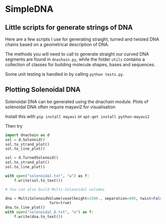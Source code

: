 SimpleDNA
===
Little scripts for generate strings of DNA
---

Here are a few scripts I use for generating straight, turned and twisted DNA chains based on a geometrical description of DNA.

The methods you will need to call to generate straight our curved DNA segments are found in `dnachain.py`, while the folder `utils` contains a collection of classes for building molecule shapes, bases and sequences.

Some unit testing is handled in by calling `python tests.py`.

## Plotting Solenoidal DNA ##

Solenoidal DNA can be generated using the dnachain module. Plots of solenoidal DNA often require mayavi2 for visualisation

Install this with `pip install mayavi` or `apt-get install python-mayavi2`

Then try

```.py
import dnachain as d
sol = d.Solenoid()
sol.to_strand_plot()
sol.to_line_plot()

sol = d.TurnedSolenoid()
sol.to_strand_plot()
sol.to_line_plot()

with open("solenoidal.txt", "w") as f:
    f.write(sol.to_text())

# You can also build Multi-Solenoidal volumes

dna = MultiSolenoidVolume(voxelheight=1500., separation=400, twist=False,
                    turn=true)
dna.to_line_plot()
with open("solenoidal_8.txt", "w") as f:
    f.write(dna.to_text())

```
